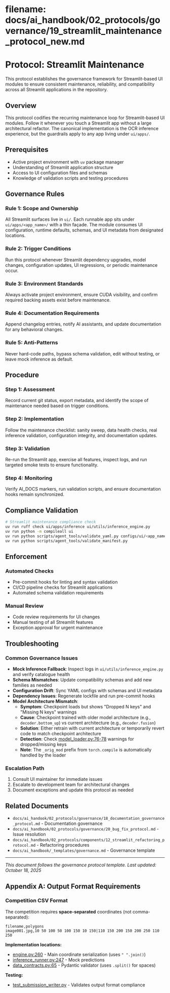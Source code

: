 # **filename: docs/ai_handbook/02_protocols/governance/19_streamlit_maintenance_protocol_new.md**
<!-- ai_cue:priority=high -->
<!-- ai_cue:use_when=streamlit,maintenance,governance -->

# **Protocol: Streamlit Maintenance**

This protocol establishes the governance framework for Streamlit-based UI modules to ensure consistent maintenance, reliability, and compatibility across all Streamlit applications in the repository.

## **Overview**

This protocol codifies the recurring maintenance loop for Streamlit-based UI modules. Follow it whenever you touch a Streamlit app without a large architectural refactor. The canonical implementation is the OCR inference experience, but the guardrails apply to any app living under `ui/apps/`.

## **Prerequisites**

- Active project environment with `uv` package manager
- Understanding of Streamlit application structure
- Access to UI configuration files and schemas
- Knowledge of validation scripts and testing procedures

## **Governance Rules**

### **Rule 1: Scope and Ownership**
All Streamlit surfaces live in `ui/`. Each runnable app sits under `ui/apps/<app_name>/` with a thin façade. The module consumes UI configuration, runtime defaults, schemas, and UI metadata from designated locations.

### **Rule 2: Trigger Conditions**
Run this protocol whenever Streamlit dependency upgrades, model changes, configuration updates, UI regressions, or periodic maintenance occur.

### **Rule 3: Environment Standards**
Always activate project environment, ensure CUDA visibility, and confirm required backing assets exist before maintenance.

### **Rule 4: Documentation Requirements**
Append changelog entries, notify AI assistants, and update documentation for any behavioral changes.

### **Rule 5: Anti-Patterns**
Never hard-code paths, bypass schema validation, edit without testing, or leave mock inference as default.

## **Procedure**

### **Step 1: Assessment**
Record current git status, export metadata, and identify the scope of maintenance needed based on trigger conditions.

### **Step 2: Implementation**
Follow the maintenance checklist: sanity sweep, data health checks, real inference validation, configuration integrity, and documentation updates.

### **Step 3: Validation**
Re-run the Streamlit app, exercise all features, inspect logs, and run targeted smoke tests to ensure functionality.

### **Step 4: Monitoring**
Verify AI_DOCS markers, run validation scripts, and ensure documentation hooks remain synchronized.

## **Compliance Validation**

```bash
# Streamlit maintenance compliance check
uv run ruff check ui/apps/inference ui/utils/inference_engine.py
uv run python -m compileall ui
uv run python scripts/agent_tools/validate_yaml.py configs/ui/<app_name>.yaml
uv run python scripts/agent_tools/validate_manifest.py
```

## **Enforcement**

### **Automated Checks**
- Pre-commit hooks for linting and syntax validation
- CI/CD pipeline checks for Streamlit applications
- Automated schema validation requirements

### **Manual Review**
- Code review requirements for UI changes
- Manual testing of all Streamlit features
- Exception approval for urgent maintenance

## **Troubleshooting**

### **Common Governance Issues**
- **Mock Inference Fallback**: Inspect logs in `ui/utils/inference_engine.py` and verify catalogue health
- **Schema Mismatches**: Update compatibility schemas and add new families as needed
- **Configuration Drift**: Sync YAML configs with schemas and UI metadata
- **Dependency Issues**: Regenerate lockfile and run pre-commit hooks
- **Model Architecture Mismatch**:
  - **Symptom**: Checkpoint loads but shows "Dropped N keys" and "Missing N keys" warnings
  - **Cause**: Checkpoint trained with older model architecture (e.g., `decoder.bottom_up`) vs current architecture (e.g., `decoder.fusion`)
  - **Solution**: Either retrain with current architecture or temporarily revert code to match checkpoint architecture
  - **Detection**: Check [model_loader.py:76-78](ui/utils/inference/model_loader.py#L76-L78) warnings for dropped/missing keys
  - **Note**: The `_orig_mod` prefix from `torch.compile` is automatically handled by the loader

### **Escalation Path**
1. Consult UI maintainer for immediate issues
2. Escalate to development team for architectural changes
3. Document exceptions and update this protocol as needed

## **Related Documents**

- `docs/ai_handook/02_protocols/governance/18_documentation_governance_protocol.md` - Documentation governance
- `docs/ai_handbook/02_protocols/governance/20_bug_fix_protocol.md` - Issue resolution
- `docs/ai_handbook/02_protocols/components/12_streamlit_refactoring_protocol.md` - Refactoring procedures
- `docs/ai_handbook/_templates/governance.md` - Governance template

---

*This document follows the governance protocol template. Last updated: October 18, 2025*

## **Appendix A: Output Format Requirements**

### **Competition CSV Format**
The competition requires **space-separated** coordinates (not comma-separated):

```csv
filename,polygons
image001.jpg,10 50 100 50 100 150 10 150|110 150 200 150 200 250 110 250
```

**Implementation locations:**
- [engine.py:260](ui/utils/inference/engine.py#L260) - Main coordinate serialization (uses `" ".join()`)
- [inference_runner.py:247](ui/apps/inference/services/inference_runner.py#L247) - Mock predictions
- [data_contracts.py:65](ui/apps/inference/models/data_contracts.py#L65) - Pydantic validator (uses `.split()` for spaces)

**Testing:**
- [test_submission_writer.py](tests/unit/test_submission_writer.py) - Validates output format compliance
